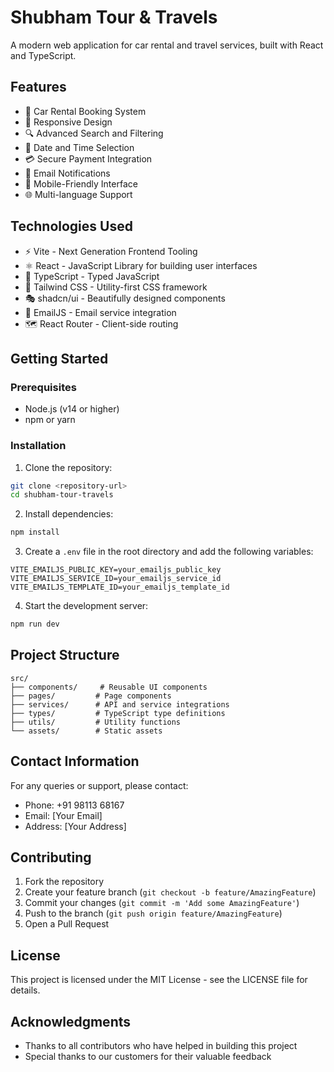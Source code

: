 # Shubham Tour & Travels

A modern web application for car rental and travel services, built with React and TypeScript.

## Features

- 🚗 Car Rental Booking System
- 📱 Responsive Design
- 🔍 Advanced Search and Filtering
- 📅 Date and Time Selection
- 💳 Secure Payment Integration
- 📧 Email Notifications
- 📱 Mobile-Friendly Interface
- 🌐 Multi-language Support

## Technologies Used

- ⚡ Vite - Next Generation Frontend Tooling
- ⚛️ React - JavaScript Library for building user interfaces
- 📘 TypeScript - Typed JavaScript
- 🎨 Tailwind CSS - Utility-first CSS framework
- 🎭 shadcn/ui - Beautifully designed components
- 📧 EmailJS - Email service integration
- 🗺️ React Router - Client-side routing

## Getting Started

### Prerequisites

- Node.js (v14 or higher)
- npm or yarn

### Installation

1. Clone the repository:
```bash
git clone <repository-url>
cd shubham-tour-travels
```

2. Install dependencies:
```bash
npm install
```

3. Create a `.env` file in the root directory and add the following variables:
```env
VITE_EMAILJS_PUBLIC_KEY=your_emailjs_public_key
VITE_EMAILJS_SERVICE_ID=your_emailjs_service_id
VITE_EMAILJS_TEMPLATE_ID=your_emailjs_template_id
```

4. Start the development server:
```bash
npm run dev
```

## Project Structure

```
src/
├── components/     # Reusable UI components
├── pages/         # Page components
├── services/      # API and service integrations
├── types/         # TypeScript type definitions
├── utils/         # Utility functions
└── assets/        # Static assets
```

## Contact Information

For any queries or support, please contact:

- Phone: +91 98113 68167
- Email: [Your Email]
- Address: [Your Address]

## Contributing

1. Fork the repository
2. Create your feature branch (`git checkout -b feature/AmazingFeature`)
3. Commit your changes (`git commit -m 'Add some AmazingFeature'`)
4. Push to the branch (`git push origin feature/AmazingFeature`)
5. Open a Pull Request

## License

This project is licensed under the MIT License - see the LICENSE file for details.

## Acknowledgments

- Thanks to all contributors who have helped in building this project
- Special thanks to our customers for their valuable feedback
